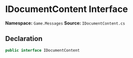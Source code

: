 # IDocumentContent Interface

**Namespace:** `Game.Messages`
**Source:** `IDocumentContent.cs`

## Declaration

```csharp
public interface IDocumentContent
```

